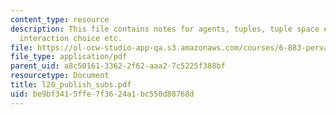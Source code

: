 ```yaml
---
content_type: resource
description: This file contains notes for agents, tuples, tuple space example, agents
  interaction choice etc.
file: https://ol-ocw-studio-app-qa.s3.amazonaws.com/courses/6-883-pervasive-human-centric-computing-sma-5508-spring-2006/be9bf3415ffe7f3624a1bc550d88768d_l20_publish_subs.pdf
file_type: application/pdf
parent_uid: a8c50161-3362-2f62-aaa2-7c5225f388bf
resourcetype: Document
title: l20_publish_subs.pdf
uid: be9bf341-5ffe-7f36-24a1-bc550d88768d
---
```

